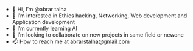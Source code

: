 - 👋 Hi, I’m @abrar talha
- 👀 I’m interested in Ethics hacking, Networking, Web development and Application development
- 🌱 I’m currently learning AI
- 💞️ I’m looking to collaborate on new projects in same field or newone 
- 📫 How to reach me at abrarstalha@gmail.com

<!---
abra8888/abra8888 is a ✨ special ✨ repository because its `README.md` (this file) appears on your GitHub profile.
You can click the Preview link to take a look at your changes.
--->
